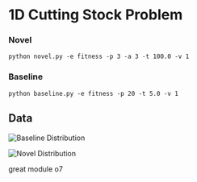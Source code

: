 # 1D Cutting Stock Problem

### Novel 
`python novel.py -e fitness -p 3 -a 3 -t 100.0 -v 1`

### Baseline
`python baseline.py -e fitness -p 20 -t 5.0 -v 1`

## Data
![Baseline Distribution](https://github.com/dylanjoao/CS3CI/assets/64186394/67015ef6-b4dd-4ec8-a938-77dcb5fe22d5)

![Novel Distribution](https://github.com/dylanjoao/CS3CI/assets/64186394/ec632a37-d636-4b0f-a8ab-dee3aafba6f1)

great module o7
